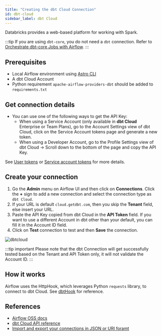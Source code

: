 ```yaml
---
title: "Creating the dbt Cloud Connection"
id: dbt-cloud
sidebar_label: dbt Cloud
---
```


<head>
  <meta name="description" content="Learn how to create a dbt Cloud Connection." />
  <meta name="og:description" content="Learn how to create a dbt Cloud Connection." />
</head>


Databricks provides a web-based platform for working with Spark.

:::tip
If you are using `dbt-core`, you do not need a `dbt` connection. Refer to [Orchestrate dbt-core Jobs with Airflow](https://docs.astronomer.io/learn/airflow-dbt).
:::

## Prerequisites

- Local Airflow environment using [Astro CLI](https://docs.astronomer.io/astro/cli/overview)
- A dbt Cloud Account
- Python requirement `apache-airflow-providers-dbt` should be added to `requirements.txt`

## Get connection details
- You can use one of the following ways to get the API Key:
  - When using a Service Account (only available in **dbt Cloud** Enterprise or Team Plans), go to the Account Settings view of dbt Cloud, click on the Service Account tokens page and generate a new token.
  - When using a Developer Account, go to the Profile Settings view of dbt Cloud → Scroll down to the bottom of the page and copy the API Key.

See [User tokens](https://docs.getdbt.com/docs/dbt-cloud-apis/user-tokens) or [Service account tokens](https://docs.getdbt.com/docs/dbt-cloud-apis/service-tokens) for more details.

## Create your connection

1. Go the **Admin** menu on Airflow UI and then click on **Connections**. Click the **+** sign to add a new connection and select the connection type as `dbt Cloud`.
2. If your URL is default `cloud.getdbt.com`, then you skip the **Tenant** field, else insert your URL. 
3. Paste the API Key copied from dbt Cloud in the **API Token** field. If you want to use a different Account in dbt other than your default, you can fill it in the Account ID field. 
4. Click on **Test** connection to test and then **Save** the connection.

![dbtcloud](/img/guides/connection-dbt-cloud.png)

:::tip important
Please note that the dbt Connection will get successfully tested based on the Tenant and API Token only, it will not validate the Account ID. 
:::

## How it works

Airflow uses the HttpHook, which leverages Python `requests` library, to connect to dbt Cloud. See [dbtHook](https://github.com/apache/airflow/blob/main/airflow/providers/dbt/cloud/hooks/dbt.py#L160) for reference.

## References
- [Airflow OSS docs](https://airflow.apache.org/docs/apache-airflow-providers-dbt-cloud/stable/connections.html)
- [dbt Cloud API reference](https://docs.getdbt.com/docs/dbt-cloud-apis/overview)
- [Import and export your connections in JSON or URI foramt](https://docs.astronomer.io/learn)